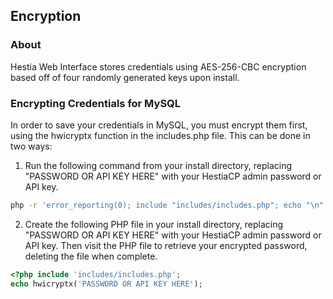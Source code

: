 ## Encryption

### About
Hestia Web Interface stores credentials using AES-256-CBC encryption based off of four randomly generated keys upon install.

### Encrypting Credentials for MySQL

In order to save your credentials in MySQL, you must encrypt them first, using the hwicryptx function in the includes.php file.
This can be done in two ways:
1. Run the following command from your install directory, replacing "PASSWORD OR API KEY HERE" with your HestiaCP admin password or API key.
```bash
php -r 'error_reporting(0); include "includes/includes.php"; echo "\n".hwicryptx("PASSWORD OR API KEY HERE")."\n\n";'
```
2. Create the following PHP file in your install directory, replacing "PASSWORD OR API KEY HERE" with your HestiaCP admin password or API key. Then visit the PHP file to retrieve your encrypted password, deleting the file when complete.
```php
<?php include 'includes/includes.php';
echo hwicryptx('PASSWORD OR API KEY HERE');
```
